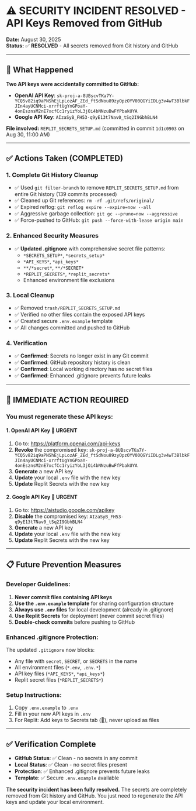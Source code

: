 # ⚠️ SECURITY INCIDENT RESOLVED - API Keys Removed from GitHub

**Date:** August 30, 2025  
**Status:** ✅ **RESOLVED** - All secrets removed from Git history and GitHub

---

## 🚨 What Happened

**Two API keys were accidentally committed to GitHub:**
- **OpenAI API Key**: `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`
- **Google API Key**: `AIzaSyB_FH53-q9yE13t7Nav0_tSq2I9GbhBLN4`

**File involved:** `REPLIT_SECRETS_SETUP.md` (committed in commit `1d1c0903` on Aug 30, 11:00 AM)

---

## ✅ Actions Taken (COMPLETED)

### 1. **Complete Git History Cleanup**
- ✅ Used `git filter-branch` to remove `REPLIT_SECRETS_SETUP.md` from entire Git history (139 commits processed)
- ✅ Cleaned up Git references: `rm -rf .git/refs/original/`
- ✅ Expired reflog: `git reflog expire --expire=now --all`
- ✅ Aggressive garbage collection: `git gc --prune=now --aggressive`
- ✅ Force-pushed to GitHub: `git push --force-with-lease origin main`

### 2. **Enhanced Security Measures**
- ✅ **Updated .gitignore** with comprehensive secret file patterns:
  - `*SECRETS_SETUP*`, `*secrets_setup*`
  - `*API_KEYS*`, `*api_keys*`
  - `**/*secret*`, `**/*SECRET*`
  - `*REPLIT_SECRETS*`, `*replit_secrets*`
  - Enhanced environment file exclusions

### 3. **Local Cleanup**
- ✅ Removed `trash/REPLIT_SECRETS_SETUP.md`
- ✅ Verified no other files contain the exposed API keys
- ✅ Created secure `.env.example` template
- ✅ All changes committed and pushed to GitHub

### 4. **Verification**
- ✅ **Confirmed**: Secrets no longer exist in any Git commit
- ✅ **Confirmed**: GitHub repository history is clean
- ✅ **Confirmed**: Local working directory has no secret files
- ✅ **Confirmed**: Enhanced .gitignore prevents future leaks

---

## 🔐 IMMEDIATE ACTION REQUIRED

### **You must regenerate these API keys:**

#### **1. OpenAI API Key** 🔴 **URGENT**
1. Go to: https://platform.openai.com/api-keys
2. **Revoke** the compromised key: `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`
3. **Generate** a new API key
4. **Update** your local `.env` file with the new key
5. **Update** Replit Secrets with the new key

#### **2. Google API Key** 🔴 **URGENT**
1. Go to: https://aistudio.google.com/apikey
2. **Disable** the compromised key: `AIzaSyB_FH53-q9yE13t7Nav0_tSq2I9GbhBLN4`
3. **Generate** a new API key
4. **Update** your local `.env` file with the new key
5. **Update** Replit Secrets with the new key

---

## 📋 Future Prevention Measures

### **Developer Guidelines:**
1. **Never commit files containing API keys**
2. **Use the `.env.example` template** for sharing configuration structure
3. **Always use `.env` files** for local development (already in .gitignore)
4. **Use Replit Secrets** for deployment (never commit secret files)
5. **Double-check commits** before pushing to GitHub

### **Enhanced .gitignore Protection:**
The updated `.gitignore` now blocks:
- Any file with `secret`, `SECRET`, or `SECRETS` in the name
- All environment files (`*.env`, `.env.*`)
- API key files (`*API_KEYS*`, `*api_keys*`)
- Replit secret files (`*REPLIT_SECRETS*`)

### **Setup Instructions:**
1. Copy `.env.example` to `.env`
2. Fill in your new API keys in `.env`
3. For Replit: Add keys to Secrets tab (🔐), never upload as files

---

## ✅ Verification Complete

- **GitHub Status**: ✅ Clean - no secrets in any commit
- **Local Status**: ✅ Clean - no secret files present
- **Protection**: ✅ Enhanced .gitignore prevents future leaks
- **Template**: ✅ Secure `.env.example` available

**The security incident has been fully resolved.** The secrets are completely removed from Git history and GitHub. You just need to regenerate the API keys and update your local environment.
